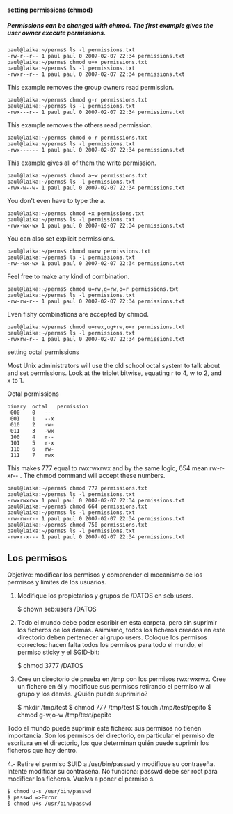 #### setting permissions (chmod)

##### Permissions can be changed with chmod. The first example gives the user owner execute permissions.

    paul@laika:~/perms$ ls -l permissions.txt 
    -rw-r--r-- 1 paul paul 0 2007-02-07 22:34 permissions.txt
    paul@laika:~/perms$ chmod u+x permissions.txt 
    paul@laika:~/perms$ ls -l permissions.txt 
    -rwxr--r-- 1 paul paul 0 2007-02-07 22:34 permissions.txt

This example removes the group owners read permission.

    paul@laika:~/perms$ chmod g-r permissions.txt 
    paul@laika:~/perms$ ls -l permissions.txt 
    -rwx---r-- 1 paul paul 0 2007-02-07 22:34 permissions.txt
    
This example removes the others read permission.

    paul@laika:~/perms$ chmod o-r permissions.txt 
    paul@laika:~/perms$ ls -l permissions.txt 
    -rwx------ 1 paul paul 0 2007-02-07 22:34 permissions.txt

This example gives all of them the write permission.

    paul@laika:~/perms$ chmod a+w permissions.txt 
    paul@laika:~/perms$ ls -l permissions.txt 
    -rwx-w--w- 1 paul paul 0 2007-02-07 22:34 permissions.txt

You don't even have to type the a.

    paul@laika:~/perms$ chmod +x permissions.txt 
    paul@laika:~/perms$ ls -l permissions.txt 
    -rwx-wx-wx 1 paul paul 0 2007-02-07 22:34 permissions.txt

You can also set explicit permissions.

    paul@laika:~/perms$ chmod u=rw permissions.txt 
    paul@laika:~/perms$ ls -l permissions.txt 
    -rw--wx-wx 1 paul paul 0 2007-02-07 22:34 permissions.txt

Feel free to make any kind of combination.

    paul@laika:~/perms$ chmod u=rw,g=rw,o=r permissions.txt 
    paul@laika:~/perms$ ls -l permissions.txt 
    -rw-rw-r-- 1 paul paul 0 2007-02-07 22:34 permissions.txt

Even fishy combinations are accepted by chmod.

    paul@laika:~/perms$ chmod u=rwx,ug+rw,o=r permissions.txt 
    paul@laika:~/perms$ ls -l permissions.txt 
    -rwxrw-r-- 1 paul paul 0 2007-02-07 22:34 permissions.txt


setting octal permissions

Most Unix administrators will use the old school octal system to talk about and set permissions. Look at the triplet bitwise, equating r to 4, w to 2, and x to 1.

Octal permissions

    binary	octal	permission
     000	0	---
     001	1	--x
     010	2	-w-
     011	3	-wx
     100	4	r--
     101	5	r-x
     110	6	rw-
     111	7	rwx

This makes 777 equal to rwxrwxrwx and by the same logic, 654 mean rw-r-xr-- . The chmod command will accept these numbers.

    paul@laika:~/perms$ chmod 777 permissions.txt 
    paul@laika:~/perms$ ls -l permissions.txt 
    -rwxrwxrwx 1 paul paul 0 2007-02-07 22:34 permissions.txt
    paul@laika:~/perms$ chmod 664 permissions.txt 
    paul@laika:~/perms$ ls -l permissions.txt 
    -rw-rw-r-- 1 paul paul 0 2007-02-07 22:34 permissions.txt
    paul@laika:~/perms$ chmod 750 permissions.txt 
    paul@laika:~/perms$ ls -l permissions.txt 
    -rwxr-x--- 1 paul paul 0 2007-02-07 22:34 permissions.txt



## Los permisos

Objetivo: modificar los permisos y comprender el mecanismo de los permisos y límites de los usuarios.
1. Modifique los propietarios y grupos de /DATOS en seb:users.

    $ chown seb:users /DATOS

2. Todo el mundo debe poder escribir en esta carpeta, pero sin suprimir los ficheros de los demás. Asimismo, todos los ficheros creados en este directorio deben pertenecer al grupo
users. Coloque los permisos correctos: hacen falta todos los permisos para todo el mundo, el permiso sticky y el SGID-bit:
   
   $ chmod 3777 /DATOS

3. Cree un directorio de prueba en /tmp con los permisos rwxrwxrwx. Cree un fichero en él y modifique sus permisos retirando el permiso w al grupo y los demás. ¿Quién puede
suprimirlo?

    $ mkdir /tmp/test
    $ chmod 777 /tmp/test
    $ touch /tmp/test/pepito
    $ chmod g-w,o-w /tmp/test/pepito

Todo el mundo puede suprimir este fichero: sus permisos no tienen importancia. Son los permisos del directorio, en particular el permiso de escritura en el directorio, los que determinan quién puede suprimir los ficheros que hay dentro.

4.- Retire el permiso SUID a /usr/bin/passwd y modifique su contraseña. Intente modificar su contraseña. No funciona: passwd debe ser root para modificar los ficheros. Vuelva a poner el
permiso s.

    $ chmod u-s /usr/bin/passwd
    $ passwd =>Error
    $ chmod u+s /usr/bin/passwd
